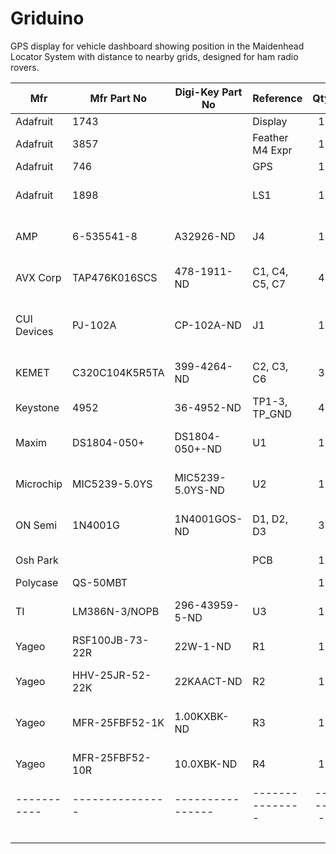 # Griduino
GPS display for vehicle dashboard showing position in the Maidenhead Locator System with distance to nearby grids, designed for ham radio rovers.

| Mfr         | Mfr Part No     | Digi-Key Part No | Reference       | Qty   | USD$  | Ext$   | Description  |
| ----------- | --------------- | ---------------- | --------------- | :---: | ----- | ------ | ------------ |
| Adafruit    | 1743            |                  | Display         | 1     | 29.96 |  29.96 | TFT Display  |
| Adafruit    | 3857            |                  | Feather M4 Expr | 1     | 22.95 |  22.95 | Microcontroller Board |
| Adafruit    | 746             |                  | GPS             | 1     | 39.95 |  39.95 | Ultimate GPS |
| Adafruit    | 1898            |                  | LS1             | 1     |  1.85 |   1.85 | 8-ohm Mini Speaker, PCB mount |
| AMP         | 6-535541-8      | A32926-ND        | J4              | 1     |  3.73 |   3.73 | CONN RCPT 20POS 0.1 Gold PCB |
| AVX Corp    | TAP476K016SCS   | 478-1911-ND      | C1, C4, C5, C7  | 4     |  2.67 |  10.68 | CAP TANT 47UF 10% 16V RADIAL |
| CUI Devices | PJ-102A         | CP-102A-ND       | J1              | 1     |  0.64 |   0.64 | CONN PWR JACK 2X5.5MM SOLDER |
| KEMET       | C320C104K5R5TA  | 399-4264-ND      | C2, C3, C6      | 3     |  0.22 |   0.66 | CAP CER 0.1UF 50V X7R RADIAL |
| Keystone    | 4952            | 36-4952-ND       | TP1-3, TP_GND   | 4     |  0.21 |   0.84 | PC TEST POINT LOOP |
| Maxim       | DS1804-050+     | DS1804-050+-ND   | U1              | 1     |  2.94 |   2.94 | IC DGTL POT 50KOHM 100TAP 8DIP |
| Microchip   | MIC5239-5.0YS   | MIC5239-5.0YS-ND | U2              | 1     |  2.66 |   2.66 | IC REG LINEAR 5V 500MA SOT223 |
| ON Semi     | 1N4001G         | 1N4001GOS-ND     | D1, D2, D3      | 3     |  0.21 |   0.63 | DIODE GEN PURP 50V 1A DO41 |
| Osh Park    |                 |                  | PCB             | 1     | 45.00 |  45.00 | Printed Circuit Board |
| Polycase    | QS-50MBT        |                  |                 | 1     |  4.98 |   4.98 | Plastic Case |
| TI          | LM386N-3/NOPB   | 296-43959-5-ND   | U3              | 1     |  1.17 |   1.17 | IC AMP CLASS AB MONO 700MW 8DIP |
| Yageo       | RSF100JB-73-22R | 22W-1-ND         | R1              | 1     |  0.32 |   0.32 | RES 22 OHM 1W 5% AXIAL |
| Yageo       | HHV-25JR-52-22K | 22KAACT-ND       | R2              | 1     |  0.34 |   0.34 | RES 22K OHM 1/4W 5% AXIAL |
| Yageo       | MFR-25FBF52-1K  | 1.00KXBK-ND      | R3              | 1     |  0.10 |   0.10 | RES 1K OHM 1/4W 1% AXIAL |
| Yageo       | MFR-25FBF52-10R | 10.0XBK-ND       | R4              | 1     |  0.10 |   0.10 | RES 10 OHM 1/4W 1% AXIAL |
| ----------- | --------------- | ---------------- | --------------- | ----- | ----- | ------ | --- |
|             |                 |                  |                 |       | total | 169.50 |     |
